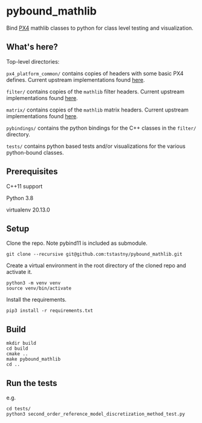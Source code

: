 # pybound_mathlib
Bind [PX4](https://github.com/PX4/PX4-Autopilot) mathlib classes to python for class level testing and visualization.

## What's here?
Top-level directories:

`px4_platform_common/` contains copies of headers with some basic PX4 defines. Current upstream implementations found [here](https://github.com/PX4/PX4-Autopilot/tree/master/platforms/common/include/px4_platform_common/).

`filter/` contains copies of the `mathlib` filter headers. Current upstream implementations found [here](https://github.com/PX4/PX4-Autopilot/tree/master/src/lib/mathlib/math/filter).

`matrix/` contains copies of the `mathlib` matrix headers. Current upstream implementations found [here](https://github.com/PX4/PX4-Autopilot/tree/master/src/lib/mathlib/math/matrix/matrix).

`pybindings/` contains the python bindings for the C++ classes in the `filter/` directory. 

`tests/` contains python based tests and/or visualizations for the various python-bound classes.

## Prerequisites
C++11 support

Python 3.8

virtualenv 20.13.0

## Setup
Clone the repo. Note pybind11 is included as submodule.
```
git clone --recursive git@github.com:tstastny/pybound_mathlib.git
```
Create a virtual environment in the root directory of the cloned repo and activate it.
```
python3 -m venv venv
source venv/bin/activate
```
Install the requirements.
```
pip3 install -r requirements.txt 
```
 
## Build
```
mkdir build
cd build
cmake ..
make pybound_mathlib
cd ..
```

## Run the tests
e.g.
```
cd tests/
python3 second_order_reference_model_discretization_method_test.py
```